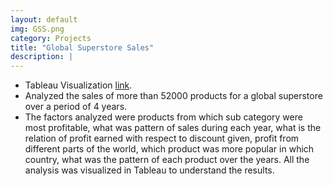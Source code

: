 ```yaml
---
layout: default
img: GSS.png
category: Projects
title: "Global Superstore Sales"
description: |
---
```

* Tableau Visualization [link](https://public.tableau.com/profile/devansh.sheth#!/vizhome/Book2_15793354923550/SubCatProfit).
* Analyzed the sales of more than 52000 products for a global superstore over a period of 4 years.
* The factors analyzed were products from which sub category were most profitable, what was pattern of sales during each year, what is the relation of profit earned with respect to discount given, profit from different parts of the world, which product was more popular in which country, what was the pattern of each product over the years. All the analysis was visualized in Tableau to understand the results.
